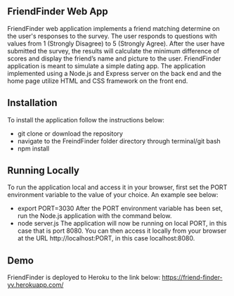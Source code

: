 ## FriendFinder Web App
FriendFinder web application implements a friend matching determine on the user's responses to the survey. The user responds to questions with values from 1 (Strongly Disagree) to 5 (Strongly Agree). After the user have submitted the survey, the results will calculate the minimum difference of scores and display the friend’s name and picture to the user. 
FriendFinder application is meant to simulate a simple dating app. The application implemented using a Node.js and Express server on the back end and the home page utilize HTML and CSS framework on the front end.

## Installation
To install the application follow the instructions below:
*	git clone or download the repository
*	navigate to the FreindFinder folder directory through terminal/git bash
* npm install
 
## Running Locally
To run the application local and access it in your browser, first set the PORT environment variable to the value of your choice. An example see below:
* export PORT=3030
After the PORT environment variable has been set, run the Node.js application with the command below.
* node server.js
The application will now be running on local PORT, in this case that is port 8080. You can then access it locally from your browser at the URL http://localhost:PORT, in this case localhost:8080.

## Demo
FriendFinder is deployed to Heroku to the link below: 
https://friend-finder-yv.herokuapp.com/
